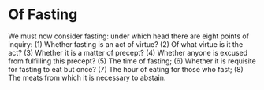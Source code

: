 # Of Fasting

We must now consider fasting: under which head there are eight points of inquiry:
(1) Whether fasting is an act of virtue?
(2) Of what virtue is it the act?
(3) Whether it is a matter of precept?
(4) Whether anyone is excused from fulfilling this precept?
(5) The time of fasting;
(6) Whether it is requisite for fasting to eat but once?
(7) The hour of eating for those who fast;
(8) The meats from which it is necessary to abstain.